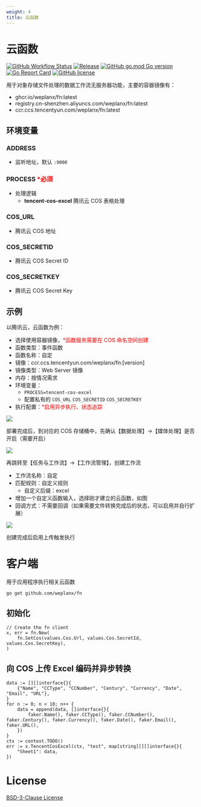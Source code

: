 ```yaml
---
weight: 4
title: 云函数
---
```


# 云函数

[![GitHub Workflow Status](https://img.shields.io/github/actions/workflow/status/weplanx/fn/release.yml?label=release&style=flat-square)](https://github.com/weplanx/fn/actions/workflows/release.yml)
[![Release](https://img.shields.io/github/v/release/weplanx/fn.svg?style=flat-square&include_prereleases)](https://github.com/weplanx/fn/releases)
[![GitHub go.mod Go version](https://img.shields.io/github/go-mod/go-version/weplanx/fn?style=flat-square)](https://github.com/weplanx/fn)
[![Go Report Card](https://goreportcard.com/badge/github.com/weplanx/fn?style=flat-square)](https://goreportcard.com/report/github.com/weplanx/fn)
[![GitHub license](https://img.shields.io/github/license/weplanx/fn?style=flat-square)](https://raw.githubusercontent.com/weplanx/fn/main/LICENSE)

用于对象存储文件处理的数据工作流无服务器功能，主要的容器镜像有：

- ghcr.io/weplanx/fn:latest
- registry.cn-shenzhen.aliyuncs.com/weplanx/fn:latest
- ccr.ccs.tencentyun.com/weplanx/fn:latest

## 环境变量

### ADDRESS

- 监听地址，默认 `:9000`

### PROCESS <font color="red">*必须</font>

- 处理逻辑
  - **tencent-cos-excel** 腾讯云 COS 表格处理

### COS_URL

- 腾讯云 COS 地址

### COS_SECRETID

- 腾讯云 COS Secret ID

### COS_SECRETKEY

- 腾讯云 COS Secret Key

## 示例

以腾讯云，云函数为例：

- 选择使用容器镜像，<font color="red">*函数服务需要在 COS 命名空间创建</font>
- 函数类型：事件函数
- 函数名称：自定
- 镜像：ccr.ccs.tencentyun.com/weplanx/fn:[version]
- 镜像类型：Web Server 镜像
- 内存：按情况需求
- 环境变量：
  - `PROCESS=tencent-cos-excel`
  - 配置私有的 `COS_URL` `COS_SECRETID` `COS_SECRETKEY`
- 执行配置：<font color="red">*启用异步执行、状态追踪</font>

![](/images/extend/fn.png)

部署完成后，到对应的 COS 存储桶中，先确认【数据处理】->【媒体处理】是否开启（需要开启）

![](/images/extend/fn-cos-ci.png)

再跳转至【任务与工作流】->【工作流管理】，创建工作流

- 工作流名称：自定
- 匹配规则：自定义规则
  - 自定义后缀：excel
- 增加一个自定义函数输入，选择刚才建立的云函数，如图
- 回调方式：不需要回调（如果需要文件转换完成后的状态，可以启用并自行扩展）

![](/images/extend/workflow.png)

创建完成后启用上传触发执行

# 客户端

用于应用程序执行相关云函数

```shell
go get github.com/weplanx/fn
```

## 初始化

```golang
// Create the fn client
x, err = fn.New(
    fn.SetCos(values.Cos.Url, values.Cos.SecretId, values.Cos.SecretKey),
)
```

## 向 COS 上传 Excel 编码并异步转换

```golang
data := [][]interface{}{
    {"Name", "CCType", "CCNumber", "Century", "Currency", "Date", "Email", "URL"},
}
for n := 0; n < 10; n++ {
    data = append(data, []interface{}{
        faker.Name(), faker.CCType(), faker.CCNumber(), faker.Century(), faker.Currency(), faker.Date(), faker.Email(), faker.URL(),
    })
}
ctx := context.TODO()
err := x.TencentCosExcel(ctx, "test", map[string][][]interface{}{
    "Sheet1": data,
})
```


# License

[BSD-3-Clause License](https://github.com/weplanx/fn/blob/main/LICENSE)
